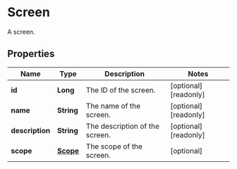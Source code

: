 

# Screen

A screen.
## Properties

Name | Type | Description | Notes
------------ | ------------- | ------------- | -------------
**id** | **Long** | The ID of the screen. |  [optional] [readonly]
**name** | **String** | The name of the screen. |  [optional] [readonly]
**description** | **String** | The description of the screen. |  [optional] [readonly]
**scope** | [**Scope**](Scope.md) | The scope of the screen. |  [optional]



